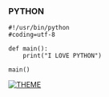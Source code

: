 ### PYTHON 
```
#!/usr/bin/python
#coding=utf-8

def main():
    print("I LOVE PYTHON")

main()
```
<a href="https://github.com/P4HRUL/THEME"><img title="THEME" src="https://github-readme-stats.vercel.app/api/pin/?username=P4HRUL&repo=THEME&theme=vision-friendly-dark"></a>

